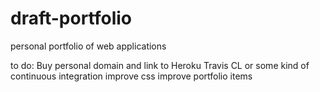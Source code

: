 # draft-portfolio
personal portfolio of web applications

to do:
Buy personal domain and link to Heroku
Travis CL or some kind of continuous integration
improve css
improve portfolio items
